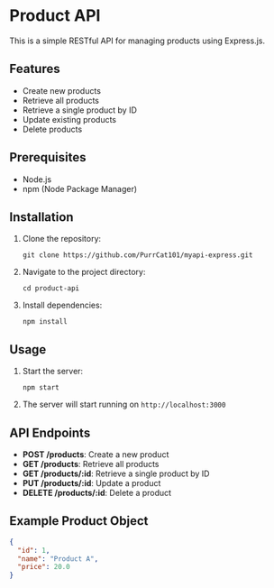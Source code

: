 # Product API

This is a simple RESTful API for managing products using Express.js.

## Features

- Create new products
- Retrieve all products
- Retrieve a single product by ID
- Update existing products
- Delete products

## Prerequisites

- Node.js
- npm (Node Package Manager)

## Installation

1. Clone the repository:
   ```
   git clone https://github.com/PurrCat101/myapi-express.git
   ```

2. Navigate to the project directory:
   ```
   cd product-api
   ```

3. Install dependencies:
   ```
   npm install
   ```

## Usage

1. Start the server:
   ```
   npm start
   ```

2. The server will start running on `http://localhost:3000`

## API Endpoints

- **POST /products**: Create a new product
- **GET /products**: Retrieve all products
- **GET /products/:id**: Retrieve a single product by ID
- **PUT /products/:id**: Update a product
- **DELETE /products/:id**: Delete a product

## Example Product Object

```json
{
  "id": 1,
  "name": "Product A",
  "price": 20.0
}
```

